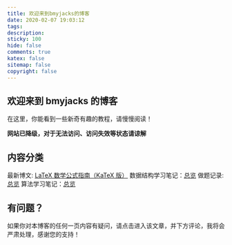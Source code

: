 ```yaml
---
title: 欢迎来到bmyjacks的博客
date: 2020-02-07 19:03:12
tags:
description:
sticky: 100
hide: false
comments: true
katex: false
sitemap: false
copyright: false
---
```


## 欢迎来到 bmyjacks 的博客

在这里，你能看到一些新奇有趣的教程，请慢慢阅读！

**网站已降级，对于无法访问、访问失效等状态请谅解**

## 内容分类

最新博文: [LaTeX 数学公式指南（KaTeX 版）](/LaTeX/latex-mathematics/)
数据结构学习笔记：[总览](/categories/数据结构/)
做题记录: [总览](/categories/做题记录/)
算法学习笔记：[总览](/categories/算法笔记/)

## 有问题？

如果你对本博客的任何一页内容有疑问，请点击进入该文章，并下方评论，我将会严肃处理，感谢您的支持！
